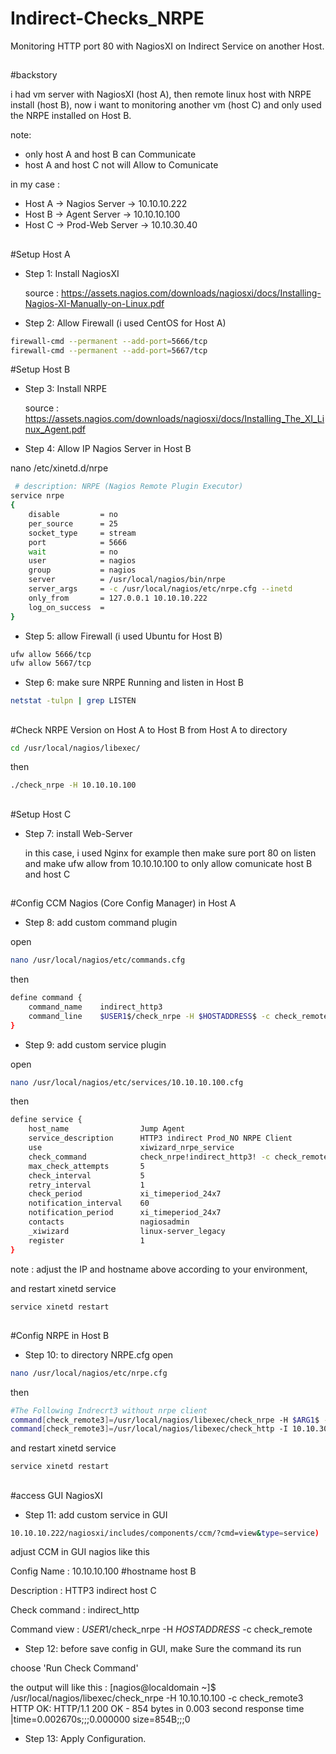 # Indirect-Checks_NRPE

Monitoring HTTP port 80 with NagiosXI on Indirect Service on another Host.
##
#backstory

i had vm server with NagiosXI (host A), then remote linux host with NRPE install (host B), now i want to monitoring another vm (host C) and only used the NRPE installed on Host B.

note:
- only host A and host B can Communicate 
- host A and host C not will Allow to Comunicate

in my case :
- Host A -> Nagios Server    -> 10.10.10.222
- Host B -> Agent Server     -> 10.10.10.100
- Host C -> Prod-Web Server  -> 10.10.30.40

##
##
##

#Setup Host A
- Step 1: Install NagiosXI
  
    source : https://assets.nagios.com/downloads/nagiosxi/docs/Installing-Nagios-XI-Manually-on-Linux.pdf

- Step 2: Allow Firewall (i used CentOS for Host A)
 ```bash
firewall-cmd --permanent --add-port=5666/tcp
firewall-cmd --permanent --add-port=5667/tcp 
```

#Setup Host B
- Step 3: Install NRPE

    source : https://assets.nagios.com/downloads/nagiosxi/docs/Installing_The_XI_Linux_Agent.pdf

- Step 4: Allow IP Nagios Server in Host B
  
nano /etc/xinetd.d/nrpe

```bash
 # description: NRPE (Nagios Remote Plugin Executor)
service nrpe
{
    disable         = no
    per_source      = 25
    socket_type     = stream
    port            = 5666
    wait            = no
    user            = nagios
    group           = nagios
    server          = /usr/local/nagios/bin/nrpe
    server_args     = -c /usr/local/nagios/etc/nrpe.cfg --inetd
    only_from       = 127.0.0.1 10.10.10.222
    log_on_success  =
}
```
- Step 5: allow Firewall (i used Ubuntu for Host B)
  
```bash
ufw allow 5666/tcp
ufw allow 5667/tcp
```

- Step 6: make sure NRPE Running and listen in Host B

```bash
netstat -tulpn | grep LISTEN
```

##
#Check NRPE Version on Host A to Host B
from Host A to directory
```bash
cd /usr/local/nagios/libexec/
```

then

```bash
./check_nrpe -H 10.10.10.100
```
##
#Setup Host C
- Step 7: install Web-Server

  in this case, i used Nginx for example then make sure port 80 on listen and make ufw allow from 10.10.10.100 to only allow comunicate host B and host C

##
#Config CCM Nagios (Core Config Manager) in Host A
- Step 8: add custom command plugin

open
```bash
nano /usr/local/nagios/etc/commands.cfg
```

then

```bash
define command {
    command_name    indirect_http3
    command_line    $USER1$/check_nrpe -H $HOSTADDRESS$ -c check_remote3
}
```

- Step 9: add custom service plugin

open
```bash
nano /usr/local/nagios/etc/services/10.10.10.100.cfg
```

then

```bash
define service {
    host_name                Jump Agent
    service_description      HTTP3 indirect Prod_NO NRPE Client
    use                      xiwizard_nrpe_service
    check_command            check_nrpe!indirect_http3! -c check_remote3
    max_check_attempts       5
    check_interval           5
    retry_interval           1
    check_period             xi_timeperiod_24x7
    notification_interval    60
    notification_period      xi_timeperiod_24x7
    contacts                 nagiosadmin
    _xiwizard                linux-server_legacy
    register                 1
}
```
note : adjust the IP and hostname above according to your environment,

and restart xinetd service
```bash
service xinetd restart
```
##
#Config NRPE in Host B
- Step 10: to directory NRPE.cfg
open
```bash
nano /usr/local/nagios/etc/nrpe.cfg
```
then

```bash
#The Following Indrecrt3 without nrpe client
command[check_remote3]=/usr/local/nagios/libexec/check_nrpe -H $ARG1$ -t 30 -c $ARG2$
command[check_remote3]=/usr/local/nagios/libexec/check_http -I 10.10.30.40
```

and restart xinetd service
```bash
service xinetd restart
```
##
#access GUI NagiosXI
- Step 11: add custom service in GUI
```bash
10.10.10.222/nagiosxi/includes/components/ccm/?cmd=view&type=service)
```

adjust CCM in GUI nagios like this

Config Name		: 10.10.10.100 #hostname host B

Description		: HTTP3 indirect host C

Check command	: indirect_http

Command view	: $USER1$/check_nrpe -H $HOSTADDRESS$ -c check_remote



- Step 12: before save config in GUI, make Sure the command its run

choose 'Run Check Command'


the output will like this : 
[nagios@localdomain ~]$ /usr/local/nagios/libexec/check_nrpe -H 10.10.10.100 -c check_remote3
HTTP OK: HTTP/1.1 200 OK - 854 bytes in 0.003 second response time |time=0.002670s;;;0.000000 size=854B;;;0

- Step 13: Apply Configuration.

##

